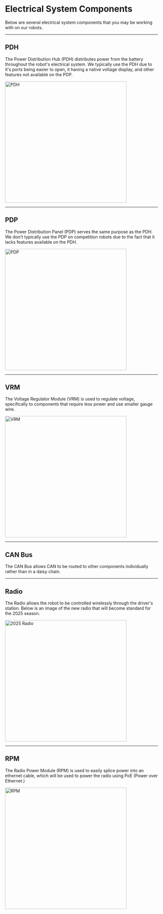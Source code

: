 # Electrical System Components

Below are several electrical system components that you may be working with on our robots.

---

## PDH

The Power Distribution Hub (PDH) distributes power from the battery throughout the robot's electrical system. We typically use the PDH due to it's ports being easier to open, it having a native voltage display, and other features not available on the PDP.

<img src="https://cdn11.bigcommerce.com/s-t3eo8vwp22/images/stencil/1280x1280/products/602/3245/REV-11-1850-Power-Distribution-Hub-Hero-FINAL__29576.1704386743.png?c=2" alt="PDH" width="400"/>

---

## PDP

The Power Distribution Panel (PDP) serves the same purpose as the PDH. We don't typically use the PDP on competition robots due to the fact that it lacks features available on the PDH.

<img src="https://cdn11.bigcommerce.com/s-7cuph2j78p/images/stencil/1280x1280/products/188/586/PDP__05475.1641569906.jpg?c=1" alt="PDP" width="400"/>

---

## VRM

The Voltage Regulator Module (VRM) is used to regulate voltage, specifically to components that require less power and use smaller gauge wire.

<img src="https://cdn11.bigcommerce.com/s-7cuph2j78p/images/stencil/1280x1280/products/178/587/VRM__22344.1641570374.jpg?c=1" alt="VRM" width="400"/>

---

## CAN Bus

The CAN Bus allows CAN to be routed to other components individually rather than in a daisy chain.

---

## Radio

The Radio allows the robot to be controlled wirelessly through the driver's station. Below is an image of the new radio that will become standard for the 2025 season.

<img src="https://frc-radio.vivid-hosting.net/~gitbook/image?url=https%3A%2F%2F4239402461-files.gitbook.io%2F%7E%2Ffiles%2Fv0%2Fb%2Fgitbook-x-prod.appspot.com%2Fo%2Fspaces%252FzaDthb1gXvbj84qIfOUE%252Fuploads%252Fxxsihiyk82pWBFoxhk1P%252FIMG_6513.jpeg%3Falt%3Dmedia%26token%3Dac0484d9-dbc6-42e1-8940-1dda140c49f3&width=300&dpr=1&quality=100&sign=cc769a20cad48a50834eae4fe6e5d9d73dc524fd2ba5d162920fc3a18ae8d8d3" alt="2025 Radio" width="400"/>

---

## RPM

The Radio Power Module (RPM) is used to easily splice power into an ethernet cable, which will be used to power the radio using PoE (Power over Ethernet.)

<img src="https://cdn11.bigcommerce.com/s-t3eo8vwp22/images/stencil/1280x1280/products/601/3249/REV-11-1856-RadioPowerModule-Hero-FINAL__11706.1704391002.png?c=2" alt="RPM" width="400"/>